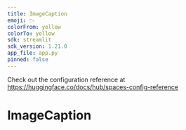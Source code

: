 ```yaml
---
title: ImageCaption
emoji: 📉
colorFrom: yellow
colorTo: yellow
sdk: streamlit
sdk_version: 1.21.0
app_file: app.py
pinned: false
---
```


Check out the configuration reference at https://huggingface.co/docs/hub/spaces-config-reference
# ImageCaption
